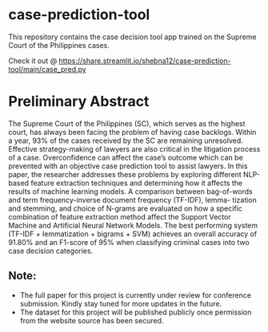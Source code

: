 # case-prediction-tool
This repository contains the case decision tool app trained on the Supreme Court of the Philippines cases.

Check it out @ https://share.streamlit.io/shebna12/case-prediction-tool/main/case_pred.py

# Preliminary Abstract

The Supreme Court of the Philippines (SC), which serves as the
highest court, has always been facing the problem of having case
backlogs. Within a year, 93% of the cases received by the SC are
remaining unresolved. Effective strategy-making of lawyers are
also critical in the litigation process of a case. Overconfidence can
affect the case’s outcome which can be prevented with an objective
case prediction tool to assist lawyers. In this paper, the researcher
addresses these problems by exploring different NLP-based feature
extraction techniques and determining how it affects the results
of machine learning models. A comparison between bag-of-words
and term frequency-inverse document frequency (TF-IDF), lemma-
tization and stemming, and choice of N-grams are evaluated on
how a specific combination of feature extraction method affect the
Support Vector Machine and Artificial Neural Network Models. The
best performing system (TF-IDF + lemmatization + bigrams + SVM)
achieves an overall accuracy of 91.80% and an F1-score of 95% when classifying criminal cases into two case decision categories.

##  Note:
 - The full paper for this project is currently under review for conference submission. Kindly stay tuned for more updates in the future.
- The dataset for this project will be published publicly once permission from the website source has been secured.
